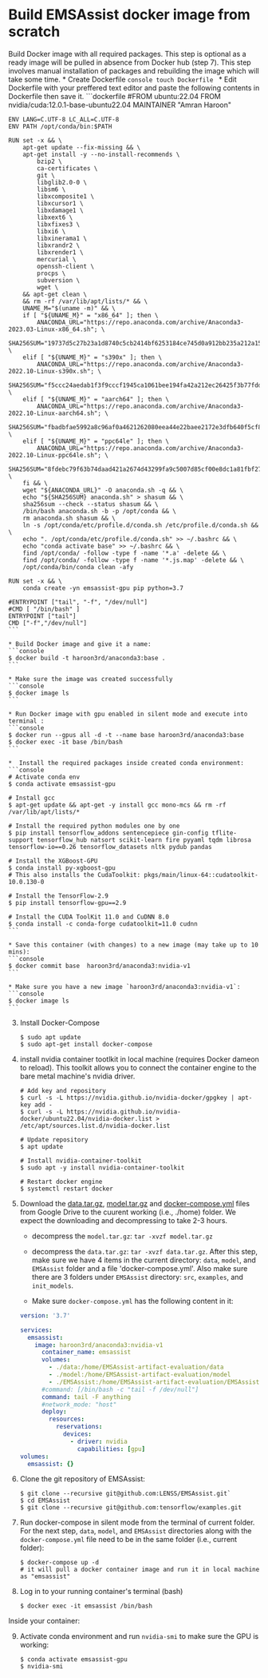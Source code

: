 # Build EMSAssist docker image from scratch

Build Docker image with all required packages. This step is optional as a ready image will be pulled in absence from Docker hub (step 7). This step involves manual installation of packages and rebuilding the image which will take some time.
	* Create Dockerfile
	```console
	touch Dockerfile
	```
	* Edit Dockerfile with your preffered text editor and paste the following contents in Dockerfile then save it.
	```dockerfile
	#FROM ubuntu:22.04
	FROM nvidia/cuda:12.0.1-base-ubuntu22.04
	MAINTAINER "Amran Haroon"

	ENV LANG=C.UTF-8 LC_ALL=C.UTF-8
	ENV PATH /opt/conda/bin:$PATH

	RUN set -x && \
		apt-get update --fix-missing && \
		apt-get install -y --no-install-recommends \
			bzip2 \
			ca-certificates \
			git \
			libglib2.0-0 \
			libsm6 \
			libxcomposite1 \
			libxcursor1 \
			libxdamage1 \
			libxext6 \
			libxfixes3 \
			libxi6 \
			libxinerama1 \
			libxrandr2 \
			libxrender1 \
			mercurial \
			openssh-client \
			procps \
			subversion \
			wget \
		&& apt-get clean \
		&& rm -rf /var/lib/apt/lists/* && \
		UNAME_M="$(uname -m)" && \
		if [ "${UNAME_M}" = "x86_64" ]; then \
			ANACONDA_URL="https://repo.anaconda.com/archive/Anaconda3-2023.03-Linux-x86_64.sh"; \
			SHA256SUM="19737d5c27b23a1d8740c5cb2414bf6253184ce745d0a912bb235a212a15e075"; \
		elif [ "${UNAME_M}" = "s390x" ]; then \
			ANACONDA_URL="https://repo.anaconda.com/archive/Anaconda3-2022.10-Linux-s390x.sh"; \
			SHA256SUM="f5ccc24aedab1f3f9cccf1945ca1061bee194fa42a212ec26425f3b77fdd943a"; \
		elif [ "${UNAME_M}" = "aarch64" ]; then \
			ANACONDA_URL="https://repo.anaconda.com/archive/Anaconda3-2022.10-Linux-aarch64.sh"; \
			SHA256SUM="fbadbfae5992a8c96af0a4621262080eea44e22baee2172e3dfb640f5cf8d22d"; \
		elif [ "${UNAME_M}" = "ppc64le" ]; then \
			ANACONDA_URL="https://repo.anaconda.com/archive/Anaconda3-2022.10-Linux-ppc64le.sh"; \
			SHA256SUM="8fdebc79f63b74daad421a2674d43299fa9c5007d85cf00e8dc1a81fbf2787e4"; \
		fi && \
		wget "${ANACONDA_URL}" -O anaconda.sh -q && \
		echo "${SHA256SUM} anaconda.sh" > shasum && \
		sha256sum --check --status shasum && \
		/bin/bash anaconda.sh -b -p /opt/conda && \
		rm anaconda.sh shasum && \
		ln -s /opt/conda/etc/profile.d/conda.sh /etc/profile.d/conda.sh && \
		echo ". /opt/conda/etc/profile.d/conda.sh" >> ~/.bashrc && \
		echo "conda activate base" >> ~/.bashrc && \
		find /opt/conda/ -follow -type f -name '*.a' -delete && \
		find /opt/conda/ -follow -type f -name '*.js.map' -delete && \
		/opt/conda/bin/conda clean -afy

	RUN set -x && \     
		conda create -yn emsassist-gpu pip python=3.7 

	#ENTRYPOINT ["tail", "-f", "/dev/null"]
	#CMD [ "/bin/bash" ]
	ENTRYPOINT ["tail"]
	CMD ["-f","/dev/null"]
	```

	* Build Docker image and give it a name:
	```console
	$ docker build -t haroon3rd/anaconda3:base .
	```
	
	* Make sure the image was created successfully
	```console
	$ docker image ls
	```
	
	* Run Docker image with gpu enabled in silent mode and execute into terminal :
	```console
	$ docker run --gpus all -d -t --name base haroon3rd/anaconda3:base
	$ docker exec -it base /bin/bash
	```
	
	*  Install the required packages inside created conda environment:
	```console
	# Activate conda env 
	$ conda activate emsassist-gpu
	
	# Install gcc
	$ apt-get update && apt-get -y install gcc mono-mcs && rm -rf /var/lib/apt/lists/*

	# Install the required python modules one by one
	$ pip install tensorflow_addons sentencepiece gin-config tflite-support tensorflow_hub natsort scikit-learn fire pyyaml tqdm librosa tensorflow-io==0.26 tensorflow_datasets nltk pydub pandas

	# Install the XGBoost-GPU
	$ conda install py-xgboost-gpu
	# This also installs the CudaToolkit: pkgs/main/linux-64::cudatoolkit-10.0.130-0
	
	# Install the TensorFlow-2.9
	$ pip install tensorflow-gpu==2.9
	
	# Install the CUDA ToolKit 11.0 and CuDNN 8.0
	$ conda install -c conda-forge cudatoolkit=11.0 cudnn
	```

	* Save this container (with changes) to a new image (may take up to 10 mins):
	```console
	$ docker commit base  haroon3rd/anaconda3:nvidia-v1
	```

	* Make sure you have a new image `haroon3rd/anaconda3:nvidia-v1`:
	```console
	$ docker image ls
	```

3. Install Docker-Compose
	```
    $ sudo apt update
	$ sudo apt-get install docker-compose 
    ```

4. install nvidia container tootlkit in local machine (requires Docker dameon to reload).
	This toolkit allows you to connect the container engine to the bare metal machine's nvidia driver.

	```
    # Add key and repository 
	$ curl -s -L https://nvidia.github.io/nvidia-docker/gpgkey | apt-key add -
	$ curl -s -L https://nvidia.github.io/nvidia-docker/ubuntu22.04/nvidia-docker.list > /etc/apt/sources.list.d/nvidia-docker.list
	
    # Update repository
	$ apt update
	
    # Install nvidia-container-toolkit
	$ sudo apt -y install nvidia-container-toolkit
	
    # Restart docker engine
	$ systemctl restart docker
    ```
5. Download the [data.tar.gz](https://drive.google.com/file/d/1Li-oA6ZfuHx2EbqGWbhK-sZvwgnHVJs9/view?usp=share_link), [model.tar.gz](https://drive.google.com/file/d/12LOuUl__T-oVMBQRLd8p7m27AiepQrSR/view?usp=share_link) and [docker-compose.yml](https://drive.google.com/file/d/12LOuUl__T-oVMBQRLd8p7m27AiepQrSR/view?usp=share_link) files from Google Drive to the cuurent working (i.e., ./home) folder. We expect the downloading and decompressing to take 2-3 hours.

    * decompress the `model.tar.gz`: `tar -xvzf model.tar.gz`

    * decompress the `data.tar.gz`: `tar -xvzf data.tar.gz`. After this step, make sure we have 4 items in the current directory: `data`, `model`, and `EMSAssist` folder and a file 'docker-compose.yml'. Also make sure there are 3 folders under `EMSAssist` directory: `src`, `examples`, and `init_models`.

	* Make sure `docker-compose.yml` has the following content in it:
	```yaml
	version: '3.7'

	services:
	  emsassist:
        image: haroon3rd/anaconda3:nvidia-v1
          container_name: emsassist
          volumes:
            - ./data:/home/EMSAssist-artifact-evaluation/data
            - ./model:/home/EMSAssist-artifact-evaluation/model
            - ./EMSAssist:/home/EMSAssist-artifact-evaluation/EMSAssist
          #command: [/bin/bash -c "tail -f /dev/null"]
          command: tail -F anything
          #network_mode: "host"
          deploy:
            resources:
              reservations:
                devices:
                  - driver: nvidia
                    capabilities: [gpu]
    volumes:
      emsassist: {}
	```

6. Clone the git repository of EMSAssist:
	```console
	$ git clone --recursive git@github.com:LENSS/EMSAssist.git`
	$ cd EMSAssist
	$ git clone --recursive git@github.com:tensorflow/examples.git
	```

7. Run docker-compose in silent mode from the terminal of current folder. For the next step, `data`, `model`, and `EMSAssist` directories along with the `docker-compose.yml` file need to be in the same folder (i.e., current folder):
	```
    $ docker-compose up -d
	# it will pull a docker container image and run it in local machine as "emsassist"
    ```

8. Log in to your running container's terminal (bash)
	```
    $ docker exec -it emsassist /bin/bash
    ```
Inside your container:

9. Activate conda environment and run `nvidia-smi` to make sure the GPU is working:
	```console
    $ conda activate emsassist-gpu
	$ nvidia-smi
    ```


<!-- ## B. Path preparation and running the evaluation

* Before we proceed, please make sure you successfully set up the environment or get the Docker image running with `nvidia-smi`

	```console
	$ export PYTHONPATH=$PWD/src/speech_recognition:$PWD/examples`

	$ export LD_LIBRARY_PATH=$CONDA_PREFIX/lib:$LD_LIBRARY_PATH`

	# begin the evaluation: 
	$ cd src
	# Check out the README file when you enter each sub-directory.


<!-- we create and activate a conda environment with tensorflow-gpu: `conda activate tf-gpu` -->

<!-- ## Basic Environment

| Software Environment  | Version |
| ------------- | ------------- |
| OS  | Ubuntu Server 22.04.1 LTS |
| NVIDIA Driver  | 525.85.12  |

| Hardware Environment  | Version |
| ------------- | ------------- |
| GPU  | 3 x NVIDIA A30   |
| CPU | 2 x Intel Xeon 4314 |

Before the artifact evaluation and use the open-sourced code/data, please make sure you have at least 1 NVIDIA GPU available with `nvidia-smi` command.

![nvidia-gpu](./nvidia-smi.png)

## Build the target Environment

| Software Environment  | Version |
| ------------- | ------------- |
| OS  | Ubuntu Server 22.04.1 LTS |
| NVIDIA Driver  | 525.85.12  |
| CUDA Version  | 10   |
| TensorFlow  | 2.9   | --> 


<!-- ```
conda create -n xgb-gpu
conda activate xgb-gpu
conda install python=3.7
conda install py-xgboost-gpu
pip install tensorflow-gpu==2.9
```

`conda install -c conda-forge py-xgboost-gpu`

`mv /home/liuyi/anaconda3/lib/libstdc++.so.6.0.29 /home/liuyi/anaconda3/lib/libstdc++.so.6.0.29.old`

`ln -s /home/liuyi/anaconda3/envs/tf-gpu/lib/libstdc++.so.6.0.30 /home/liuyi/anaconda3/lib/libstdc++.so.6.0.29` -->
